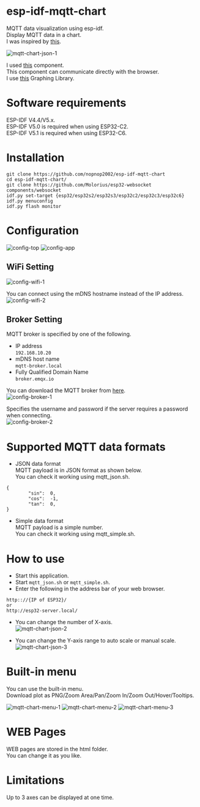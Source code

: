 # esp-idf-mqtt-chart
MQTT data visualization using esp-idf.   
Display MQTT data in a chart.   
I was inspired by [this](https://blog.postman.com/postman-supports-mqtt-apis/).   

![mqtt-chart-json-1](https://github.com/nopnop2002/esp-idf-mqtt-chart/assets/6020549/af71dc20-d279-4673-8972-49ca037f714e)

I used [this](https://github.com/Molorius/esp32-websocket) component.   
This component can communicate directly with the browser.   
I use [this](https://plotly.com/javascript/) Graphing Library.   


# Software requirements
ESP-IDF V4.4/V5.x.   
ESP-IDF V5.0 is required when using ESP32-C2.   
ESP-IDF V5.1 is required when using ESP32-C6.   

# Installation
```
git clone https://github.com/nopnop2002/esp-idf-mqtt-chart
cd esp-idf-mqtt-chart/
git clone https://github.com/Molorius/esp32-websocket components/websocket
idf.py set-target {esp32/esp32s2/esp32s3/esp32c2/esp32c3/esp32c6}
idf.py menuconfig
idf.py flash monitor
```

# Configuration

![config-top](https://github.com/nopnop2002/esp-idf-mqtt-chart/assets/6020549/c8debaa7-6a17-4f0a-a2d3-57d3e93fa2d9)
![config-app](https://github.com/nopnop2002/esp-idf-mqtt-chart/assets/6020549/8f454ed9-0e5f-480e-b0df-20a092fb26e2)

## WiFi Setting

![config-wifi-1](https://github.com/nopnop2002/esp-idf-mqtt-chart/assets/6020549/c5e30673-dba8-47f9-acec-96b5a9c0fd1f)

You can connect using the mDNS hostname instead of the IP address.   
![config-wifi-2](https://github.com/nopnop2002/esp-idf-mqtt-chart/assets/6020549/9317f1df-8538-47ea-be5e-25a1a48b9ae2)

## Broker Setting
MQTT broker is specified by one of the following.
- IP address   
 ```192.168.10.20```   
- mDNS host name   
 ```mqtt-broker.local```   
- Fully Qualified Domain Name   
 ```broker.emqx.io```

You can download the MQTT broker from [here](https://github.com/nopnop2002/esp-idf-mqtt-broker).   
![config-broker-1](https://github.com/nopnop2002/esp-idf-mqtt-chart/assets/6020549/abe826f4-41d2-4ba3-8b99-ca0a77915208)

Specifies the username and password if the server requires a password when connecting.   
![config-broker-2](https://github.com/nopnop2002/esp-idf-mqtt-chart/assets/6020549/46e84d5a-c701-4e8c-8af7-50a305adbf9c)


# Supported MQTT data formats
- JSON data format   
MQTT payload is in JSON format as shown below.   
You can check it working using mqtt_json.sh.   
```
{
        "sin":  0,
        "cos":  -1,
        "tan":  0,
}
```

- Simple data format   
MQTT payload is a simple number.   
You can check it working using mqtt_simple.sh.   


# How to use
- Start this application.   
- Start ```mqtt_json.sh``` or ```mqtt_simple.sh```.   
- Enter the following in the address bar of your web browser.   
```
http:://{IP of ESP32}/
or
http://esp32-server.local/
```
- You can change the number of X-axis.   
![mqtt-chart-json-2](https://github.com/nopnop2002/esp-idf-mqtt-chart/assets/6020549/428bacd1-ca45-4980-a0d3-d32556b1a708)

- You can change the Y-axis range to auto scale or manual scale.   
![mqtt-chart-json-3](https://github.com/nopnop2002/esp-idf-mqtt-chart/assets/6020549/b80295ff-186f-47be-936d-01d033c768a8)

# Built-in menu
You can use the built-in menu.   
Download plot as PNG/Zoom Area/Pan/Zoom In/Zoom Out/Hover/Tooltips.   

![mqtt-chart-menu-1](https://github.com/nopnop2002/esp-idf-mqtt-chart/assets/6020549/0dec3938-0417-4cfe-bab5-fc7e3ac8d617)
![mqtt-chart-menu-2](https://github.com/nopnop2002/esp-idf-mqtt-chart/assets/6020549/f8a0c145-86cc-45a8-89a9-0ab662482bfe)
![mqtt-chart-menu-3](https://github.com/nopnop2002/esp-idf-mqtt-chart/assets/6020549/da768b5f-42d5-4fc4-bded-ba309883cbf2)

# WEB Pages   
WEB pages are stored in the html folder.   
You can change it as you like.   

# Limitations
Up to 3 axes can be displayed at one time.   


